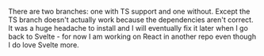 There are two branches: one with TS support and one without. Except the TS branch doesn't actually work because the dependencies aren't correct. It was a huge headache to install and I will eventually fix it later when I go back to Svelte - for now I am working on React in another repo even though I do love Svelte more.
